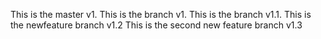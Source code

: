 This is the master v1.
This is the branch v1.
This is the branch v1.1.
This is the newfeature branch v1.2
This is the second new feature branch v1.3
